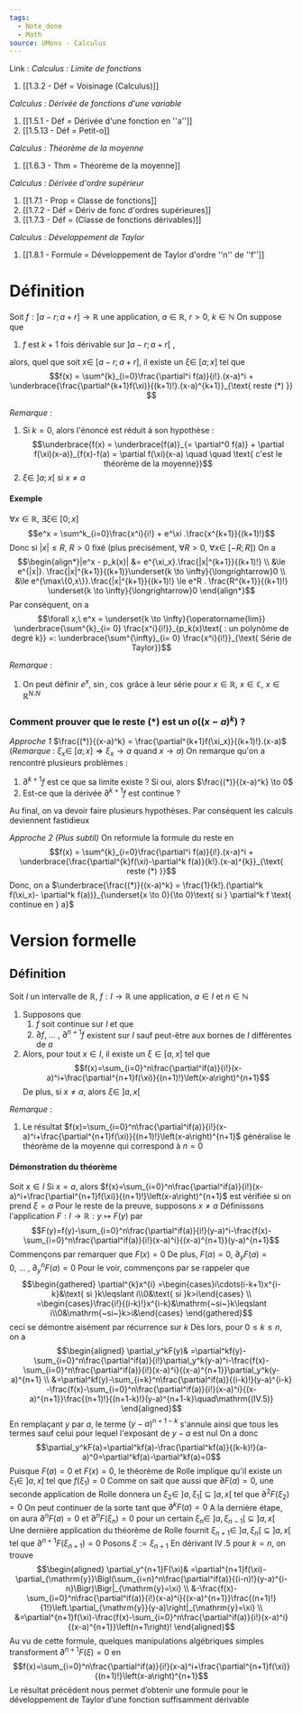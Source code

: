 ```yaml
---
tags:
  - Note_done
  - Math
source: UMons - Calculus
---
```


Link :
_Calculus : Limite de fonctions_
1. [[1.3.2 - Déf = Voisinage (Calculus)]]

_Calculus : Dérivée de fonctions d'une variable_
1. [[1.5.1 - Déf = Dérivée d'une fonction en ''a'']]
2. [[1.5.13 - Déf = Petit-o]]

_Calculus : Théorème de la moyenne_
1. [[1.6.3 - Thm = Théorème de la moyenne]]

_Calculus : Dérivée d'ordre supérieur_
1. [[1.7.1 - Prop = Classe de fonctions]]
2. [[1.7.2 - Déf = Dériv de fonc d'ordres supérieures]]
3. [[1.7.3 - Déf = (Classe de fonctions dérivables)]]

_Calculus : Développement de Taylor_
1. [[1.8.1 - Formule = Développement de Taylor d'ordre ''n'' de ''f'']]


# Définition
Soit $f : [a-r; a+r] \to \mathbb{R}$ une application, $a \in \mathbb{R},\ r > 0,\ k  \in \mathbb{N}$
On suppose que 
1. $f$ est $k+1$ fois dérivable sur $]a-r;a+r[$ , 

alors, quel que soit $x \in\ [a-r;a+r]$, il existe un $\xi \in\ [a;x]$ tel que $$f(x) = \sum^{k}_{i=0}\frac{\partial^i f(a)}{i!}.(x-a)^i + \underbrace{\frac{\partial^{k+1}f(\xi)}{(k+1)!}.(x-a)^{k+1}}_{\text{ reste (*) }} $$

_Remarque_ :
1. Si $k = 0$, alors l'énoncé est réduit à son hypothèse : $$\underbrace{f(x) = \underbrace{f(a)}_{= \partial^0 f(a)} + \partial f(\xi)(x-a)}_{f(x)-f(a) = \partial f(\xi)(x-a) \quad \quad \text{ c'est le théorème de la moyenne}}$$
2. $\xi  \in\ ]a;x[$ si $x \neq a$ 

#### Exemple
$\forall x \in \mathbb{R},\ \exists \xi \in\ [0;x]$ $$e^x = \sum^k_{i=0}\frac{x^i}{i!} + e^\xi .\frac{x^{k+1}}{(k+1)!}$$
Donc si $|x| \le R,\ R > 0$ fixé 
(plus précisément, $\forall R > 0,\ \forall x \in\ [-R;R]$)
On a $$\begin{align*}|e^x - p_k(x)| &= e^{\xi_x}.\frac{|x|^{k+1}}{(k+1)!} \\ &\le e^{|x|}. \frac{|x|^{k+1}}{(k+1)}\underset{k \to \infty}{\longrightarrow}0 \\ &\le e^{\max\{0,x\}}.\frac{|x|^{k+1}}{(k+1)!} \le e^R . \frac{R^{k+1}}{(k+1)!} \underset{k \to \infty}{\longrightarrow}0 \end{align*}$$
Par conséquent, on a $$\forall x,\ e^x = \underset{k \to \infty}{\operatorname{lim}} \underbrace{\sum^{k}_{i= 0} \frac{x^i}{i!}}_{p_k(x)\text{ : un polynôme de degré k}} =: \underbrace{\sum^{\infty}_{i= 0} \frac{x^i}{i!}}_{\text{ Série de Taylor}}$$ 

_Remarque_ :
1. On peut définir $e^x,\ \sin,\ \cos$ grâce à leur série pour $x \in \mathbb{R},\ x \in \mathbb{C},\ x \in \mathbb{R}^{N.N}$ 

### Comment prouver que le reste $(*)$ est un $o((x-a)^k)$ ? 
_Approche 1_
$\frac{(*)}{(x-a)^k} = \frac{\partial^{k+1}f(\xi_x)}{(k+1)!}.(x-a)$ (_Remarque_ : $\xi_x \in\ [a;x] \Rightarrow \xi_x \to a$ quand $x \to a$)
On remarque qu'on a rencontré plusieurs problèmes :
1. $\partial^{k+1}f$ est ce que sa limite existe ? Si oui, alors $\frac{(*)}{(x-a)^k} \to 0$ 
2. Est-ce que la dérivée $\partial^{k+1}f$ est continue ?

Au final, on va devoir faire plusieurs hypothèses. Par conséquent les calculs deviennent fastidieux 

_Approche 2 (Plus subtil)_
On reformule la formule du reste en $$f(x) = \sum^{k}_{i=0}\frac{\partial^i f(a)}{i!}.(x-a)^i + \underbrace{\frac{\partial^{k}f(\xi)-\partial^k f(a)}{k!}.(x-a)^{k}}_{\text{ reste (*) }}$$
Donc, on a $\underbrace{\frac{(*)}{(x-a)^k} = \frac{1}{k!}.(\partial^k f(\xi_x)- \partial^k f(a))}_{\underset{x \to 0}{\to 0}\text{ si } \partial^k f \text{ continue en } a}$  


# Version formelle
## Définition
Soit $I$ un intervalle de $\mathbb{R}$, $f : I \to \mathbb{R}$ une application, $a \in I$ et $n \in \mathbb{N}$ 
1. Supposons que 
	1. $f$ soit continue sur $I$ et que
	2. $\partial f,\ ...\ ,\ \partial^{n+1} f$ existent sur $I$ sauf peut-être aux bornes de $I$ différentes de $a$ 
2. Alors, pour tout $x \in I$, il existe un $\xi \in [a,x]$ tel que $$f(x)=\sum_{i=0}^n\frac{\partial^if(a)}{i!}(x-a)^i+\frac{\partial^{n+1}f(\xi)}{(n+1)!}\left(x-a\right)^{n+1}$$ De plus, si $x \neq a$, alors $\xi \in\ ]a,x[$ 

_Remarque_ :
1. Le résultat $f(x)=\sum_{i=0}^n\frac{\partial^if(a)}{i!}(x-a)^i+\frac{\partial^{n+1}f(\xi)}{(n+1)!}\left(x-a\right)^{n+1}$ généralise le théorème de la moyenne qui correspond à $n = 0$ 

#### Démonstration du théorème 
Soit $x \in I$ 
Si $x =a$, alors $f(x)=\sum_{i=0}^n\frac{\partial^if(a)}{i!}(x-a)^i+\frac{\partial^{n+1}f(\xi)}{(n+1)!}\left(x-a\right)^{n+1}$ est vérifiée si on prend $\xi = a$ 
Pour le reste de la preuve, supposons $x \neq a$ 
Définissons l'application $F : I \to \mathbb{R} : y \mapsto F(y)$ par $$F(y)=f(y)-\sum_{i=0}^n\frac{\partial^if(a)}{i!}(y-a)^i-\frac{f(x)-\sum_{i=0}^n\frac{\partial^if(a)}{i!}(x-a)^i}{(x-a)^{n+1}}(y-a)^{n+1}$$
Commençons par remarquer que $F(x) = 0$
De plus, $F(a)= 0,\ \partial_y F(a) = 0,\ ...\ ,\ \partial_{y}^n F(a) =0$ 
Pour le voir, commençons par se rappeler que $$\begin{gathered}
\partial^{k}x^{i} =\begin{cases}i\cdots(i-k+1)x^{i-k}&\text{ si }k\leqslant i\\0&\text{ si }k>i\end{cases} \\
=\begin{cases}\frac{i!}{(i-k)!}x^{i-k}&\mathrm{~si~}k\leqslant i\\0&\mathrm{~si~}k>i&\end{cases} 
\end{gathered}$$ ceci se démontre aisément par récurrence sur $k$ 
Dès lors, pour $0 \le k \le n$, on a $$\begin{aligned}
\partial_y^kF(y)& =\partial^kf(y)-\sum_{i=0}^n\frac{\partial^if(a)}{i!}\partial_y^k(y-a)^i-\frac{f(x)-\sum_{i=0}^n\frac{\partial^if(a)}{i!}(x-a)^i}{(x-a)^{n+1}}\partial_y^k(y-a)^{n+1}  \\
&=\partial^kf(y)-\sum_{i=k}^n\frac{\partial^if(a)}{(i-k)!}(y-a)^{i-k} -\frac{f(x)-\sum_{i=0}^n\frac{\partial^if(a)}{i!}(x-a)^i}{(x-a)^{n+1}}\frac{(n+1)!}{(n+1-k)!}(y-a)^{n+1-k}\quad\mathrm{(IV.5)}
\end{aligned}$$
En remplaçant $y$ par $a$, le terme $(y-a)^{n+1-k}$ s'annule ainsi que tous les termes sauf celui pour lequel l'exposant de $y-a$ est nul
On a donc $$\partial_y^kF(a)=\partial^kf(a)-\frac{\partial^kf(a)}{(k-k)!}(a-a)^0=\partial^kf(a)-\partial^kf(a)=0$$
Puisque $F(a) = 0$ et $F(x) = 0$, le théorème de Rolle implique qu'il existe un $\xi_1 \in\ ]a,x[$ tel que $f(\xi_1) = 0$ 
Comme on sait que aussi que $\partial F(a)=0$, une seconde application de Rolle donnera un $\xi_2 \in\ ]a,\xi_1[\ \subseteq\ ]a,x[$ tel que $\partial^2 F(\xi_2)=0$ 
On peut continuer de la sorte tant que $\partial^k F(a)=0$ 
A la dernière étape, on aura $\partial^n F(a) =0$ et $\partial^n F(\xi_n) = 0$ pour un certain $\xi_n \in\ ]a, \xi_{n-1}[\ \subseteq\ ]a,x[$  
Une dernière application du théorème de Rolle fournit $\xi_{n+1} \in\ ]a, \xi_n[\ \subseteq\ ]a,x[$ tel que $\partial^{n+1} F(\xi_{n+1}) = 0$ 
Posons $\xi := \xi_{n+1}$ 
En dérivant $\operatorname{IV}.5$ pour $k =n$, on trouve $$\begin{aligned}
\partial_y^{n+1}F(\xi)& =\partial^{n+1}f(\xi)-\partial_{\mathrm{y}}\Bigl(\sum_{i=n}^n\frac{\partial^if(a)}{(i-n)!}(y-a)^{i-n}\Bigr)\Bigr|_{\mathrm{y}=\xi}  \\
&-\frac{f(x)-\sum_{i=0}^n\frac{\partial^if(a)}{i!}(x-a)^i}{(x-a)^{n+1}}\frac{(n+1)!}{1!}\left.\partial_{\mathrm{y}}(y-a)\right|_{\mathrm{y}=\xi} \\
&=\partial^{n+1}f(\xi)-\frac{f(x)-\sum_{i=0}^n\frac{\partial^if(a)}{i!}(x-a)^i}{(x-a)^{n+1}}\left(n+1\right)!
\end{aligned}$$
Au vu de cette formule, quelques manipulations algébriques simples transforment $\partial^{n+1} F(\xi) = 0$ en $$f(x)=\sum_{i=0}^n\frac{\partial^if(a)}{i!}(x-a)^i+\frac{\partial^{n+1}f(\xi)}{(n+1)!}\left(x-a\right)^{n+1}$$
Le résultat précédent nous permet d’obtenir une formule pour le développement de Taylor d’une fonction suffisamment dérivable